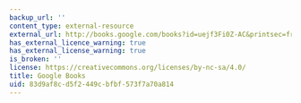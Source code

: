 ```yaml
---
backup_url: ''
content_type: external-resource
external_url: http://books.google.com/books?id=uejf3Fi0Z-AC&printsec=frontcover
has_external_licence_warning: true
has_external_license_warning: true
is_broken: ''
license: https://creativecommons.org/licenses/by-nc-sa/4.0/
title: Google Books
uid: 83d9af8c-d5f2-449c-bfbf-573f7a70a814
---
```

